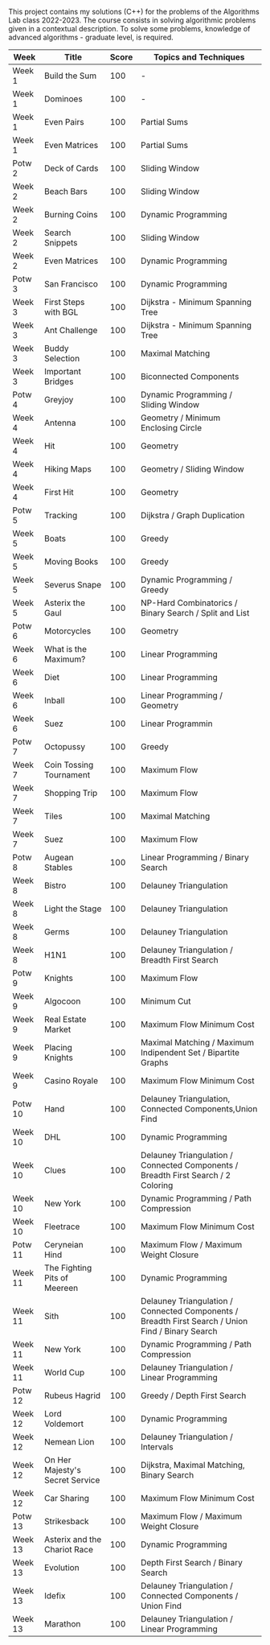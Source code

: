 
This project contains my solutions (C++) for the problems of the Algorithms Lab class 2022-2023. The course consists in solving algorithmic problems given in a contextual description. To solve some problems, knowledge of advanced algorithms - graduate level, is required.


|  Week       | Title                     |  Score | Topics and Techniques                          |
|-------------|---------------------------|--------|------------------------------------------------|
|  Week  1    | Build the Sum             | 100    | -                                              |
|  Week  1    | Dominoes                  | 100    | -                                              |
|  Week  1    | Even Pairs                | 100    | Partial Sums                                   |
|  Week  1    | Even Matrices             | 100    | Partial Sums                                   |
|  Potw  2    | Deck of Cards             | 100    | Sliding Window                                 |
|  Week  2    | Beach Bars                | 100    | Sliding Window                                 |
|  Week  2    | Burning Coins             | 100    | Dynamic Programming                            |
|  Week  2    | Search Snippets           | 100    | Sliding Window                                 |
|  Week  2    | Even Matrices             | 100    | Dynamic Programming                            |
|  Potw  3    | San Francisco             | 100    | Dynamic Programming                            |
|  Week  3    | First Steps with BGL      | 100    | Dijkstra - Minimum Spanning Tree               |
|  Week  3    | Ant Challenge             | 100    | Dijkstra - Minimum Spanning Tree               |
|  Week  3    | Buddy Selection           | 100    | Maximal Matching                               |
|  Week  3    | Important Bridges         | 100    | Biconnected Components                         |
|  Potw  4    | Greyjoy                   | 100    | Dynamic Programming / Sliding Window           |
|  Week  4    | Antenna                   | 100    | Geometry / Minimum Enclosing Circle            |
|  Week  4    | Hit                       | 100    | Geometry                                       |
|  Week  4    | Hiking Maps               | 100    | Geometry / Sliding Window                      |
|  Week  4    | First Hit                 | 100    | Geometry                                       |
|  Potw  5    | Tracking                  | 100    | Dijkstra / Graph Duplication                   |
|  Week  5    | Boats                     | 100    | Greedy                                         |
|  Week  5    | Moving Books              | 100    | Greedy                                         |
|  Week  5    | Severus Snape             | 100    | Dynamic Programming / Greedy                   |
|  Week  5    | Asterix the Gaul          | 100    | NP-Hard Combinatorics / Binary Search / Split and List|
|  Potw  6    | Motorcycles               | 100    | Geometry                                       |
|  Week  6    | What is the Maximum?      | 100    | Linear Programming                             |
|  Week  6    | Diet                      | 100    | Linear Programming                             |
|  Week  6    | Inball                    | 100    | Linear Programming / Geometry                  |
|  Week  6    | Suez                      | 100    | Linear Programmin                              |
|  Potw  7    | Octopussy                 | 100    | Greedy                                         |
|  Week  7    | Coin Tossing Tournament   | 100    | Maximum Flow                                   |
|  Week  7    | Shopping Trip             | 100    | Maximum Flow                                   |
|  Week  7    | Tiles                     | 100    | Maximal Matching                               |
|  Week  7    | Suez                      | 100    | Maximum Flow                                   |
|  Potw  8    | Augean Stables            | 100    | Linear Programming / Binary Search             |
|  Week  8    | Bistro                    | 100    | Delauney Triangulation                         |
|  Week  8    | Light the Stage           | 100    | Delauney Triangulation                         |
|  Week  8    | Germs                     | 100    | Delauney Triangulation                         |
|  Week  8    | H1N1                      | 100    | Delauney Triangulation / Breadth First Search  |
|  Potw  9    | Knights                   | 100    | Maximum Flow                                   |
|  Week  9    | Algocoon                  | 100    | Minimum Cut                                    |
|  Week  9    | Real Estate Market        | 100    | Maximum Flow Minimum Cost                      |
|  Week  9    | Placing Knights           | 100    | Maximal Matching / Maximum Indipendent Set / Bipartite Graphs|
|  Week  9    | Casino Royale             | 100    | Maximum Flow Minimum Cost                      |
|  Potw  10   | Hand                      | 100    | Delauney Triangulation, Connected Components,Union Find            |
|  Week  10   | DHL                       | 100    | Dynamic Programming                            |
|  Week  10   | Clues                     | 100    | Delauney Triangulation / Connected Components / Breadth First Search / 2 Coloring|
|  Week  10   | New York                  | 100    | Dynamic Programming / Path Compression         |
|  Week  10   | Fleetrace                 | 100    | Maximum Flow Minimum Cost                      |
|  Potw  11   | Ceryneian Hind            | 100    | Maximum Flow / Maximum Weight Closure          |
|  Week  11   | The Fighting Pits of Meereen| 100  | Dynamic Programming                            |
|  Week  11   | Sith                      | 100    | Delauney Triangulation / Connected Components / Breadth First Search / Union Find / Binary Search|
|  Week  11   | New York                  | 100    | Dynamic Programming / Path Compression         |
|  Week  11   | World Cup                 | 100    | Delauney Triangulation / Linear Programming    |
|  Potw  12   | Rubeus Hagrid             | 100    | Greedy / Depth First Search                    |
|  Week  12   | Lord Voldemort            | 100    | Dynamic Programming                            |
|  Week  12   | Nemean Lion               | 100    | Delauney Triangulation / Intervals             |
|  Week  12   | On Her Majesty's Secret Service | 100    | Dijkstra, Maximal Matching, Binary Search |
|  Week  12   | Car Sharing               | 100    | Maximum Flow Minimum Cost                      |
|  Potw  13   | Strikesback               | 100    | Maximum Flow / Maximum Weight Closure          |
|  Week  13   | Asterix and the Chariot Race| 100    | Dynamic Programming                          |
|  Week  13   | Evolution                 | 100    | Depth First Search / Binary Search          |
|  Week  13   | Idefix                    | 100    | Delauney Triangulation / Connected Components / Union Find |
|  Week  13   | Marathon                  | 100    | Delauney Triangulation / Linear Programming  |


